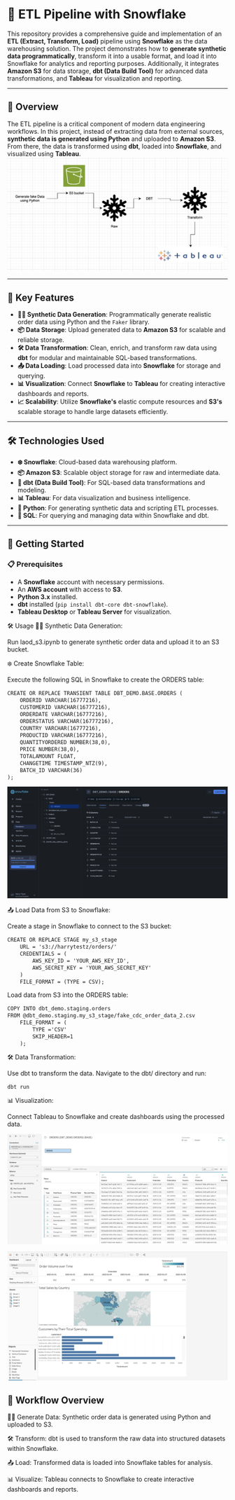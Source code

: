 # 🚀 ETL Pipeline with Snowflake

This repository provides a comprehensive guide and implementation of an **ETL (Extract, Transform, Load)** pipeline using **Snowflake** as the data warehousing solution. The project demonstrates how to **generate synthetic data programmatically**, transform it into a usable format, and load it into Snowflake for analytics and reporting purposes. Additionally, it integrates **Amazon S3** for data storage, **dbt (Data Build Tool)** for advanced data transformations, and **Tableau** for visualization and reporting.

---

## 🌟 Overview

The ETL pipeline is a critical component of modern data engineering workflows. In this project, instead of extracting data from external sources, **synthetic data is generated using Python** and uploaded to **Amazon S3**. From there, the data is transformed using **dbt**, loaded into **Snowflake**, and visualized using **Tableau**.
![Architecture](architecture.png)


---

## 🎯 Key Features

- **🧑‍💻 Synthetic Data Generation**: Programmatically generate realistic order data using Python and the `Faker` library.
- **📦 Data Storage**: Upload generated data to **Amazon S3** for scalable and reliable storage.
- **🛠️ Data Transformation**: Clean, enrich, and transform raw data using **dbt** for modular and maintainable SQL-based transformations.
- **📤 Data Loading**: Load processed data into **Snowflake** for storage and querying.
- **📊 Visualization**: Connect **Snowflake** to **Tableau** for creating interactive dashboards and reports.
- **📈 Scalability**: Utilize **Snowflake's** elastic compute resources and **S3's** scalable storage to handle large datasets efficiently.

---

## 🛠️ Technologies Used

- **❄️ Snowflake**: Cloud-based data warehousing platform.
- **📦 Amazon S3**: Scalable object storage for raw and intermediate data.
- **🔧 dbt (Data Build Tool)**: For SQL-based data transformations and modeling.
- **📊 Tableau**: For data visualization and business intelligence.
- **🐍 Python**: For generating synthetic data and scripting ETL processes.
- **📜 SQL**: For querying and managing data within Snowflake and dbt.

---

## 🚀 Getting Started

### 📋 Prerequisites

- A **Snowflake** account with necessary permissions.
- An **AWS account** with access to **S3**.
- **Python 3.x** installed.
- **dbt** installed (`pip install dbt-core dbt-snowflake`).
- **Tableau Desktop** or **Tableau Server** for visualization.

🛠️ Usage
🧑‍💻 Synthetic Data Generation:

Run laod_s3.ipynb to generate synthetic order data and upload it to an S3 bucket.

❄️ Create Snowflake Table:

Execute the following SQL in Snowflake to create the ORDERS table:
```
CREATE OR REPLACE TRANSIENT TABLE DBT_DEMO.BASE.ORDERS (
    ORDERID VARCHAR(16777216),
    CUSTOMERID VARCHAR(16777216),
    ORDERDATE VARCHAR(16777216),
    ORDERSTATUS VARCHAR(16777216),
    COUNTRY VARCHAR(16777216),
    PRODUCTID VARCHAR(16777216),
    QUANTITYORDERED NUMBER(38,0),
    PRICE NUMBER(38,0),
    TOTALAMOUNT FLOAT,
    CHANGETIME TIMESTAMP_NTZ(9),
    BATCH_ID VARCHAR(36)
);
```
![snowflake](snowflake.png)

📤 Load Data from S3 to Snowflake:

Create a stage in Snowflake to connect to the S3 bucket:
```
CREATE OR REPLACE STAGE my_s3_stage
    URL = 's3://harrytestz/orders/'
    CREDENTIALS = (
        AWS_KEY_ID = 'YOUR_AWS_KEY_ID',
        AWS_SECRET_KEY = 'YOUR_AWS_SECRET_KEY'
    )
    FILE_FORMAT = (TYPE = CSV);
```
Load data from S3 into the ORDERS table:
```
COPY INTO dbt_demo.staging.orders
FROM @dbt_demo.staging.my_s3_stage/fake_cdc_order_data_2.csv
    FILE_FORMAT = (
        TYPE ='CSV'
        SKIP_HEADER=1
    );
```

🛠️ Data Transformation:

Use dbt to transform the data. Navigate to the dbt/ directory and run:
```
dbt run
```
📊 Visualization:

Connect Tableau to Snowflake and create dashboards using the processed data.

![data](data.png)

![Dashboard](dashboard.png)



## 🔄 Workflow Overview

🧑‍💻 Generate Data: Synthetic order data is generated using Python and uploaded to S3.

🛠️ Transform: dbt is used to transform the raw data into structured datasets within Snowflake.

📤 Load: Transformed data is loaded into Snowflake tables for analysis.

📊 Visualize: Tableau connects to Snowflake to create interactive dashboards and reports.

